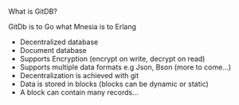 What is GitDB?

GitDb is to Go what Mnesia is to Erlang

- Decentralized database
- Document database
- Supports Encryption (encrypt on write, decrypt on read)
- Supports multiple data formats e.g Json, Bson (more to come...)
- Decentralization is achieved with git
- Data is stored in blocks (blocks can be dynamic or static)
- A block can contain many records...



